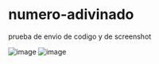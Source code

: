 # numero-adivinado
prueba de envio de codigo y de screenshot



![image](https://github.com/user-attachments/assets/6845a636-d7dc-4cf3-a486-e93c18e0247f)
![image](https://github.com/user-attachments/assets/a849314c-4ec1-46dd-8a89-cd333625f936)
